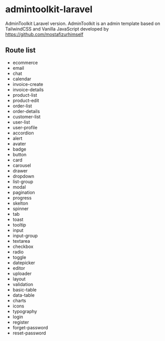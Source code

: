 # admintoolkit-laravel
AdminToolkit Laravel version. AdminToolkit is an admin template based on TailwindCSS and Vanilla JavaScript developed by https://github.com/mostafizurhimself 

## Route list

- ecommerce
- email
- chat
- calendar
- invoice-create
- invoice-details
- product-list
- product-edit
- order-list
- order-details
- customer-list
- user-list
- user-profile
- accordion
- alert
- avater
- badge
- button
- card
- carousel
- drawer
- dropdown
- list-group
- modal
- pagination
- progress
- skelton
- spinner
- tab
- toast
- tooltip
- input
- input-group
- textarea
- checkbox
- radio
- toggle
- datepicker
- editor
- uploader
- layout
- validation
- basic-table
- data-table
- charts
- icons
- typography
- login
- register
- forget-password
- reset-password




